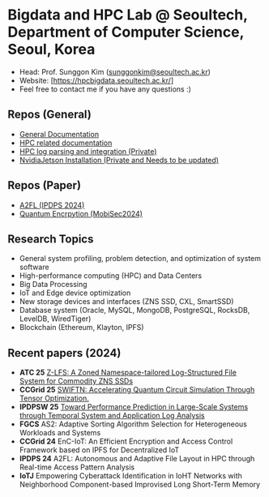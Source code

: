 # Bigdata and HPC Lab @ Seoultech, Department of Computer Science, Seoul, Korea

* Head: Prof. Sunggon Kim (sunggonkim@seoultech.ac.kr)
* Website: [https://hpcbigdata.seoultech.ac.kr/]
* Feel free to contact me if you have any questions :)

## Repos (General)
* [General Documentation](https://github.com/Bigdata-HPC-Lab/Documentation)
* [HPC related documentation](https://github.com/Bigdata-HPC-Lab/HPC)
* [HPC log parsing and integration (Private)](https://github.com/Bigdata-HPC-Lab/HPC_LogParser/tree/main)
* [NvidiaJetson Installation (Private and Needs to be updated)](https://github.com/Bigdata-HPC-Lab/NVIDIA-Jetson-Orin-Nano)

## Repos (Paper)
* [A2FL (IPDPS 2024)](https://github.com/Bigdata-HPC-Lab/A2FL)
* [Quantum Encrpytion (MobiSec2024)](https://github.com/Bigdata-HPC-Lab/mobisec24_Combined_PQC_and_QKD)

## Research Topics
* General system profiling, problem detection, and optimization of system software
* High-performance computing (HPC) and Data Centers
* Big Data Processing
* IoT and Edge device optimization
* New storage devices and interfaces (ZNS SSD, CXL, SmartSSD)
* Database system (Oracle, MySQL, MongoDB, PostgreSQL, RocksDB, LevelDB, WiredTiger)
* Blockchain (Ethereum, Klayton, IPFS)

## Recent papers (2024)
* **ATC 25** [Z-LFS: A Zoned Namespace-tailored Log-Structured File System for Commodity ZNS SSDs](https://www.usenix.org/conference/atc25/presentation/hwang)
* **CCGrid 25** [SWIFTN: Accelerating Quantum Circuit Simulation Through Tensor Optimization.](https://ieeexplore.ieee.org/document/11044802)
* **IPDPSW 25** [Toward Performance Prediction in Large-Scale Systems through Temporal System and Application Log Analysis](https://ieeexplore.ieee.org/document/11106044)
* **FGCS** AS2: Adaptive Sorting Algorithm Selection for Heterogeneous Workloads and Systems
* **CCGrid 24** EnC-IoT: An Efficient Encryption and Access Control Framework based on IPFS for Decentralized IoT
* **IPDPS 24** A2FL: Autonomous and Adaptive File Layout in HPC through Real-time Access Pattern Analysis
* **IoTJ** Empowering Cyberattack Identification in IoHT Networks with Neighborhood Component-based Improvised Long Short-Term Memory
